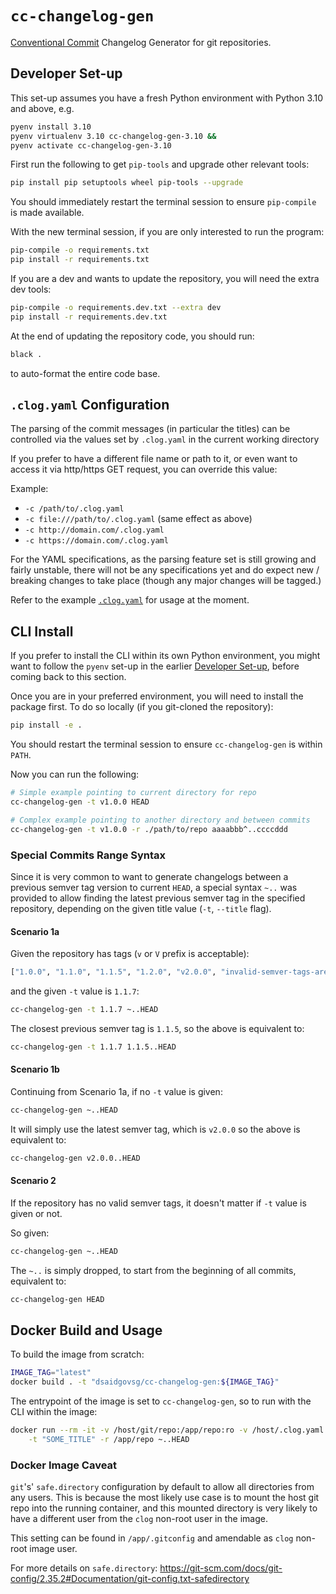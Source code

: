 # `cc-changelog-gen`

[Conventional Commit](https://www.conventionalcommits.org/en/v1.0.0/) Changelog Generator for git
repositories.

## Developer Set-up

This set-up assumes you have a fresh Python environment with Python 3.10 and above, e.g.

```bash
pyenv install 3.10
pyenv virtualenv 3.10 cc-changelog-gen-3.10 &&
pyenv activate cc-changelog-gen-3.10
```

First run the following to get `pip-tools` and upgrade other relevant tools:

```bash
pip install pip setuptools wheel pip-tools --upgrade
```

You should immediately restart the terminal session to ensure `pip-compile` is made available.

With the new terminal session, if you are only interested to run the program:

```bash
pip-compile -o requirements.txt
pip install -r requirements.txt
```

If you are a dev and wants to update the repository, you will need the extra dev tools:

```bash
pip-compile -o requirements.dev.txt --extra dev
pip install -r requirements.dev.txt
```

At the end of updating the repository code, you should run:

```bash
black .
```

to auto-format the entire code base.

## `.clog.yaml` Configuration

The parsing of the commit messages (in particular the titles) can be controlled via the values set
by `.clog.yaml` in the current working directory

If you prefer to have a different file name or path to it, or even want to access it via http/https
GET request, you can override this value:

Example:

- `-c /path/to/.clog.yaml`
- `-c file:///path/to/.clog.yaml` (same effect as above)
- `-c http://domain.com/.clog.yaml`
- `-c https://domain.com/.clog.yaml`

For the YAML specifications, as the parsing feature set is still growing and fairly unstable, there
will not be any specifications yet and do expect new / breaking changes to take place (though any
major changes will be tagged.)

Refer to the example [`.clog.yaml`](.clog.yaml) for usage at the moment.

## CLI Install

If you prefer to install the CLI within its own Python environment, you might want to follow the
`pyenv` set-up in the earlier [Developer Set-up](#developer-set-up), before coming back to this
section.

Once you are in your preferred environment, you will need to install the package first. To do so
locally (if you git-cloned the repository):

```bash
pip install -e .
```

You should restart the terminal session to ensure `cc-changelog-gen` is within `PATH`.

Now you can run the following:

```bash
# Simple example pointing to current directory for repo
cc-changelog-gen -t v1.0.0 HEAD

# Complex example pointing to another directory and between commits
cc-changelog-gen -t v1.0.0 -r ./path/to/repo aaaabbb^..ccccddd
```

### Special Commits Range Syntax

Since it is very common to want to generate changelogs between a previous semver tag version to
current `HEAD`, a special syntax `~..` was provided to allow finding the latest previous semver tag
in the specified repository, depending on the given title value (`-t`, `--title` flag).

#### Scenario 1a

Given the repository has tags (`v` or `V` prefix is acceptable):

```python
["1.0.0", "1.1.0", "1.1.5", "1.2.0", "v2.0.0", "invalid-semver-tags-are-ignored"]
```

and the given `-t` value is `1.1.7`:

```bash
cc-changelog-gen -t 1.1.7 ~..HEAD
```

The closest previous semver tag is `1.1.5`, so the above is equivalent to:

```bash
cc-changelog-gen -t 1.1.7 1.1.5..HEAD
```

#### Scenario 1b

Continuing from Scenario 1a, if no `-t` value is given:

```bash
cc-changelog-gen ~..HEAD
```

It will simply use the latest semver tag, which is `v2.0.0` so the above is equivalent to:

```bash
cc-changelog-gen v2.0.0..HEAD
```

#### Scenario 2

If the repository has no valid semver tags, it doesn't matter if `-t` value is given or not.

So given:

```bash
cc-changelog-gen ~..HEAD
```

The `~..` is simply dropped, to start from the beginning of all commits, equivalent to:

```bash
cc-changelog-gen HEAD
```

## Docker Build and Usage

To build the image from scratch:

```bash
IMAGE_TAG="latest"
docker build . -t "dsaidgovsg/cc-changelog-gen:${IMAGE_TAG}"
```

The entrypoint of the image is set to `cc-changelog-gen`, so to run with the CLI within the image:

```bash
docker run --rm -it -v /host/git/repo:/app/repo:ro -v /host/.clog.yaml:/app/.clog.yaml:ro "dsaidgovsg/cc-changelog-gen:${IMAGE_TAG}" \
    -t "SOME_TITLE" -r /app/repo ~..HEAD
```

### Docker Image Caveat

`git`'s' `safe.directory` configuration by default to allow all directories from any users. This is
because the most likely use case is to mount the host git repo into the running container, and this
mounted directory is very likely to have a different user from the `clog` non-root user in the
image.

This setting can be found in `/app/.gitconfig` and amendable as `clog` non-root image user.

For more details on `safe.directory`:
<https://git-scm.com/docs/git-config/2.35.2#Documentation/git-config.txt-safedirectory>
